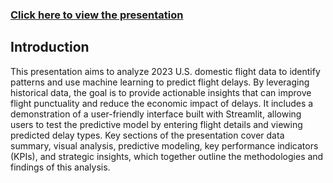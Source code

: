### [Click here to view the presentation](https://pitch.com/v/flight-delay-presentation-96wwma)

## Introduction 
This presentation aims to analyze 2023 U.S. domestic flight data to identify patterns and use machine learning to predict flight delays. By leveraging historical data, the goal is to provide actionable insights that can improve flight punctuality and reduce the economic impact of delays. It includes a demonstration of a user-friendly interface built with Streamlit, allowing users to test the predictive model by entering flight details and viewing predicted delay types. Key sections of the presentation cover data summary, visual analysis, predictive modeling, key performance indicators (KPIs), and strategic insights, which together outline the methodologies and findings of this analysis.

